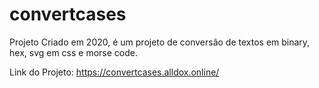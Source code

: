 # convertcases

Projeto Criado em 2020, é um projeto de conversão de textos em binary, hex, svg em css e morse code.

Link do Projeto: https://convertcases.alldox.online/
 

